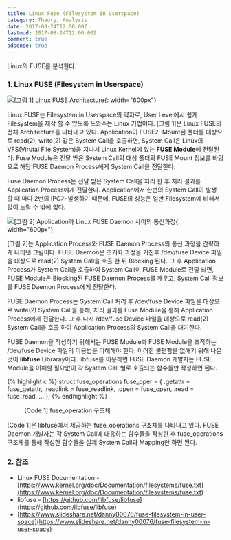 ```yaml
---
title: Linux Fuse (Filesystem in Userspace)
category: Theory, Analysis
date: 2017-08-24T12:00:00Z
lastmod: 2017-08-24T12:00:00Z
comment: true
adsense: true
---
```


Linux의 FUSE를 분석한다.

### 1. Linux FUSE (Filesystem in Userspace)

![[그림 1] Linux FUSE Architecture]({{site.baseurl}}/images/theory_analysis/Linux_FUSE/Linux_FUSE_Architecture.PNG){: width="600px"}

Linux FUSE는 Filesystem in Userspace의 약자로, User Level에서 쉽게 Filesystem을 제작 할 수 있도록 도와주는 Linux 기법이다. [그림 1]은 Linux FUSE의 전체 Architecture를 나타내고 있다. Application이 FUSE가 Mount된 폴더를 대상으로 read(2), write(2) 같은 System Call을 호출하면, System Call은 Linux의 VFS(Virutal File System)을 지나서 Linux Kernel에 있는 **FUSE Module**에 전달된다. Fuse Module은 전달 받은 System Call의 대상 폴더와 FUSE Mount 정보를 바탕으로 해당 FUSE Daemon Process에게 System Call을 전달한다. 

Fuse Daemon Process는 전달 받은 System Call을 처리 한 후 처리 결과를 Application Process에게 전달한다. Application에서 한번의 System Call이 발생 할 때 마다 2번의 IPC가 발생하기 때문에, FUSE의 성능은 일반 Filesystem에 비해서 많이 느릴 수 밖에 없다.

![[그림 2] Application과 Linux FUSE Daemon 사이의 통신과정]({{site.baseurl}}/images/theory_analysis/Linux_FUSE/Linux_FUSE_Communication.PNG){: width="600px"}

[그림 2]는 Application Process와 FUSE Daemon Process의 통신 과정을 간략하게 나타낸 그림이다. FUSE Daemon은 초기화 과정을 거친후 /dev/fuse Device 파일을 대상으로 read(2) System Call을 호출 한 뒤 Blocking 된다. 그 후 Application Process가 System Call을 호출하여 System Call이 FUSE Module로 전달 되면, FUSE Module은 Blocking된 FUSE Daemon Process를 깨우고, System Call 정보를 FUSE Daemon Process에게 전달한다.

FUSE Daemon Process는 System Call 처리 후 /dev/fuse Device 파일을 대상으로 write(2) System Call을 통해, 처리 결과를 Fuse Module을 통해 Application Process에게 전달한다. 그 후 다시 /dev/fuse Device 파일을 대상으로 read(2) System Call을 호출 하여 Application Process의 System Call을 대기한다.

FUSE Daemon을 작성하기 위해서는 FUSE Module과 FUSE Module을 조작하는 /dev/fuse Device 파일의 이용법을 이해해야 한다. 이러한 불편함을 없애기 위해 나온것이 **libfuse** Libraray이다. libfuse를 이용하면 FUSE Daemon 개발자는 FUSE Module을 이해할 필요없이 각 System Call 별로 호출되는 함수들만 작성하면 된다.

{% highlight c %}
struct fuse_operations fuse_oper = {
  .getattr = fuse_getattr,
  .readlink = fuse_readlink,
  .open = fuse_open,
  .read = fuse_read,
  ...
};
{% endhighlight %}
<figure>
<figcaption class="caption">[Code 1] fuse_operation 구조체</figcaption>
</figure>

[Code 1]은 libfuse에서 제공하는 fuse_operations 구조체를 나타내고 있다. FUSE Daemon 개발자는 각 System Call에 대응하는 함수들을 작성한 후 fuse_operations 구조체를 통해 작성한 함수들을 실제 System Call과 Mapping만 하면 된다.

### 2. 참조

* Linux FUSE Documentation - [https://www.kernel.org/doc/Documentation/filesystems/fuse.txt](https://www.kernel.org/doc/Documentation/filesystems/fuse.txt)
* libfuse - [https://github.com/libfuse/libfuse](https://github.com/libfuse/libfuse)
* [https://www.slideshare.net/danny00076/fuse-filesystem-in-user-space](https://www.slideshare.net/danny00076/fuse-filesystem-in-user-space)
